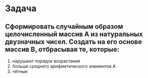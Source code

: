 # Задача

## Cформировать случайным образом целочисленный массив A из натуральных двузначных чисел. Создать на его основе масcив B, отбрасывая те, которые:

1. нарушают порядок возрастания
2. больше среднего арифметического элементов A
3. чётные
